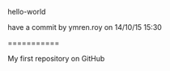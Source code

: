 hello-world 

have a commit by ymren.roy on 14/10/15 15:30

===========

My first repository on GitHub
